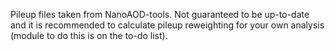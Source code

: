 Pileup files taken from NanoAOD-tools. Not guaranteed to be up-to-date and it is recommended to calculate pileup reweighting for your own analysis (module to do this is on the to-do list).

